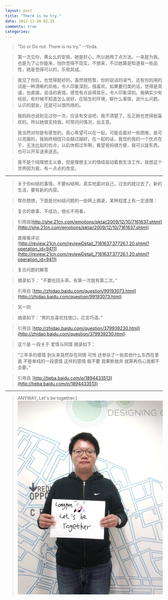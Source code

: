 ```yaml
---
layout: post
title: "There is no try."
date: 2012-11-28 02:25
comments: true
categories: 
---
```

> "Do or Do not. There is no try."  --Yoda.

> 第一次见你，黄幺幺的安排。她是好心，所以她用了点方法。一来是为我，也是为了让你能来，怕你觉得不现实，不想来，不过她算是知道我一些品性，她是觉得可以的，乐观其成。

> 我见了你后，也觉得挺好的。虽然很短暂，你的说话的语气，还有你的用的词是一种清晰的风格，令人印象深刻，很喜欢。如果要归类的话，觉得是真诚，也直接。说话的表情，感觉有点自得其乐，令人印象深刻。我确实少有经验，有时候不知道怎么说好，在陌生的环境，聊什么事情，说什么问题。认识的朋友，还是可以很热络的。

> 我妈妈也说到见过你一次，应该有交谈吧，我不清楚了。反正她也觉得挺喜欢的。所以她很支持我，时常问问情况，出主意。

> 我当然对你是有感觉的，真心希望可以在一起，可能会面对一些困难，是可以克服的，我始终相信只会越过越好。在一起的话，我觉的我的一个优点在于，无法比拟的优点，以后休假过年啊，看望爸妈很方便，我可以提东西，也可以开车送来送去。

> 我不是个纯理想主义者，但是理想主义的情结驱动着我生活工作。我想这个世界因为我，有一点点的改变。

- - -


> 关于你纠结的事情，不要纠结啊。真实地面对自己，过去的就过去了。新的生活，要有新的内容。


> 帮你想想，下面是对纠结问题的一些网上摘录，某种程度上有一定道理：


> 复合的故事，不成功，很长不用看，

> 引用自[http://she.21cn.com/emotions/pktai/2009/12/10/7161637.shtml](http://she.21cn.com/emotions/pktai/2009/12/10/7161637.shtml)

>直接看评论 [http://review.21cn.com/reviewDetail_7161637,37726,1,20.shtml?operation_id=9411](http://review.21cn.com/reviewDetail_7161637,37726,1,20.shtml?operation_id=9411)

 

> 复合问题的解答

> 摘录如下： “不要吃回头草。有第一次就有第二次。”

> 引用自 [http://zhidao.baidu.com/question/99193073.html](http://zhidao.baidu.com/question/99193073.html)

> 另一则

> 摘录如下：“男的总喜欢找借口，花言巧语。”

> 引用自 [http://zhidao.baidu.com/question/379939230.html](http://zhidao.baidu.com/question/379939230.html)



> 这个是 一段关于 爱情与同情
> 摘录如下：

> “三年多的感情 到头来竟然存在同情 可怜 还参杂了一些其他什么东西在里面 不是单纯的一段感情 这样的感情 我不要 我果断放弃 就算再伤心我都不会要。”

> 引用自 [http://tieba.baidu.com/p/1894433513](http://tieba.baidu.com/p/1894433513)

- - -

> ANYWAY, Let's be together:)
![MISSZENG](/images/post_zlq.jpg)


